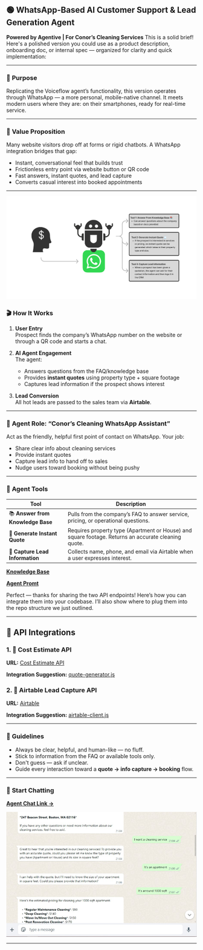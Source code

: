 ## 🟢 **WhatsApp-Based AI Customer Support & Lead Generation Agent**  
**Powered by Agentive | For Conor’s Cleaning Services**
This is a solid brief! Here's a polished version you could use as a product description, onboarding doc, or internal spec — organized for clarity and quick implementation:

---

### 🎯 **Purpose**  
Replicating the Voiceflow agent’s functionality, this version operates through WhatsApp — a more personal, mobile-native channel. It meets modern users where they are: on their smartphones, ready for real-time service.

---

### 💸 **Value Proposition**  
Many website visitors drop off at forms or rigid chatbots. A WhatsApp integration bridges that gap:  
- Instant, conversational feel that builds trust  
- Frictionless entry point via website button or QR code  
- Fast answers, instant quotes, and lead capture  
- Converts casual interest into booked appointments  

---
![Structure_Diagram](docs/Untitled.jpg)

### 🎬 **How It Works**  
1. **User Entry**  
   Prospect finds the company’s WhatsApp number on the website or through a QR code and starts a chat.

2. **AI Agent Engagement**  
   The agent:  
   - Answers questions from the FAQ/knowledge base  
   - Provides **instant quotes** using property type + square footage  
   - Captures lead information if the prospect shows interest  

3. **Lead Conversion**  
   All hot leads are passed to the sales team via **Airtable**.

---

### 🤖 **Agent Role: “Conor’s Cleaning WhatsApp Assistant”**  
Act as the friendly, helpful first point of contact on WhatsApp. Your job:  
- Share clear info about cleaning services  
- Provide instant quotes  
- Capture lead info to hand off to sales  
- Nudge users toward booking without being pushy  

---

### 🧰 **Agent Tools**

| Tool | Description |
|------|-------------|
| 📚 **Answer from Knowledge Base** | Pulls from the company’s FAQ to answer service, pricing, or operational questions. |
| 🧾 **Generate Instant Quote** | Requires property type (Apartment or House) and square footage. Returns an accurate cleaning quote. |
| 📝 **Capture Lead Information** | Collects name, phone, and email via Airtable when a user expresses interest. |

[**Knowledge Base**](docs/Conor'sCleaning-KnowledgeBaseDocument.docx.pdf)

[**Agent Promt**](docs/agent-prompt.txt)

Perfect — thanks for sharing the two API endpoints! Here’s how you can integrate them into your codebase. I’ll also show where to plug them into the repo structure we just outlined.

---

## 🔌 **API Integrations**

### 1. 🧾 **Cost Estimate API**
**URL:**   [Cost Estimate API](https://app.relevanceai.com/form/f1db6c/3665ab2a-e1f3-4609-b8d0-f0e70a96b410?version=latest)

**Integration Suggestion:** [quote-generator.js](src/tools/quote-generator.js)


### 2. 📝 **Airtable Lead Capture API**
**URL:**   [Airtable](https://app.relevanceai.com/form/f1db6c/74560f25-348e-4c61-9d1e-1a643aa6575c?version=latest)

**Integration Suggestion:** [airtable-client.js](src/tools/airtable-client.js)

---

### 📌 **Guidelines**
- Always be clear, helpful, and human-like — no fluff.  
- Stick to information from the FAQ or available tools only.  
- Don't guess — ask if unclear.  
- Guide every interaction toward a **quote → info capture → booking** flow.

---

### 💬 **Start Chatting**  

[**Agent Chat Link →**](https://agentivehub.com/chat/58f81ff5-49d2-4459-83b5-9cd565c27ef6)

![whatsapp](docs/whatsapp.jpg)



---

